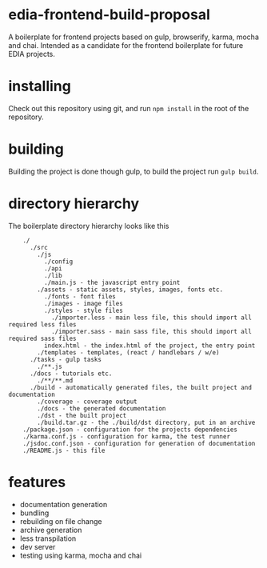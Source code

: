 # edia-frontend-build-proposal
A boilerplate for frontend projects based on gulp, browserify, karma, mocha and chai. Intended as a candidate for the frontend boilerplate for future EDIA projects.

# installing
Check out this repository using git, and run ```npm install``` in the root of the repository.

# building
Building the project is done though gulp, to build the project run ```gulp build```.

# directory hierarchy
The boilerplate directory hierarchy looks like this

```
    ./
      ./src
        ./js
          ./config
          ./api
          ./lib
          ./main.js - the javascript entry point
        ./assets - static assets, styles, images, fonts etc.
          ./fonts - font files
          ./images - image files
          ./styles - style files
            ./importer.less - main less file, this should import all required less files
            ./importer.sass - main sass file, this should import all required sass files
          index.html - the index.html of the project, the entry point 
        ./templates - templates, (react / handlebars / w/e)
      ./tasks - gulp tasks
        ./**.js
      ./docs - tutorials etc.
        ./**/**.md
      ./build - automatically generated files, the built project and documentation
        ./coverage - coverage output
        ./docs - the generated documentation
        ./dst - the built project
        ./build.tar.gz - the ./build/dst directory, put in an archive
    ./package.json - configuration for the projects dependencies
    ./karma.conf.js - configuration for karma, the test runner
    ./jsdoc.conf.json - configuration for generation of documentation
    ./README.js - this file
```

# features
 - documentation generation
 - bundling
 - rebuilding on file change
 - archive generation
 - less transpilation
 - dev server
 - testing using karma, mocha and chai